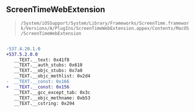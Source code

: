 ## ScreenTimeWebExtension

> `/System/iOSSupport/System/Library/Frameworks/ScreenTime.framework/Versions/A/PlugIns/ScreenTimeWebExtension.appex/Contents/MacOS/ScreenTimeWebExtension`

```diff

-537.4.20.1.0
+537.5.2.0.0
   __TEXT.__text: 0x41f8
   __TEXT.__auth_stubs: 0x610
   __TEXT.__objc_stubs: 0x7a0
   __TEXT.__objc_methlist: 0x2d4
-  __TEXT.__const: 0x166
+  __TEXT.__const: 0x156
   __TEXT.__gcc_except_tab: 0x3c
   __TEXT.__objc_methname: 0xb53
   __TEXT.__cstring: 0x294

```
